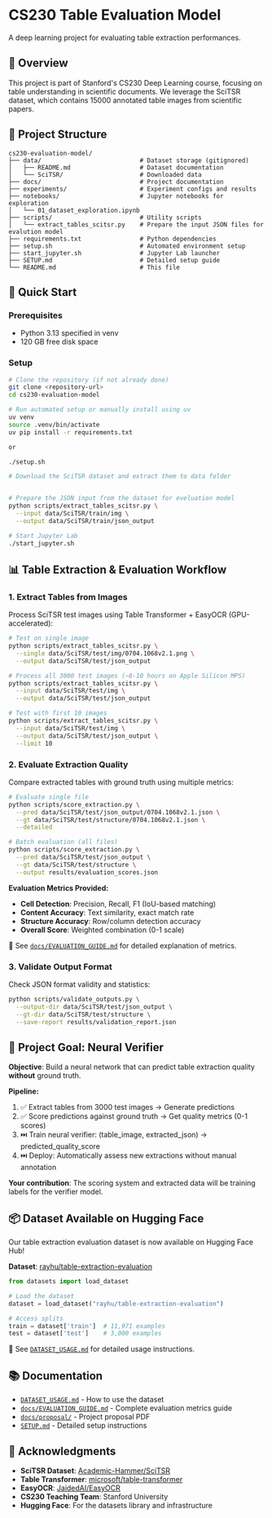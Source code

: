 # CS230 Table Evaluation Model

A deep learning project for evaluating table extraction performances.

## 🎯 Overview

This project is part of Stanford's CS230 Deep Learning course, focusing on table understanding in scientific documents. We leverage the SciTSR dataset, which contains 15000 annotated table images from scientific papers.

## 📁 Project Structure

```
cs230-evaluation-model/
├── data/                           # Dataset storage (gitignored)
│   ├── README.md                   # Dataset documentation
│   └── SciTSR/                     # Downloaded data
├── docs/                           # Project documentation
├── experiments/                    # Experiment configs and results
├── notebooks/                      # Jupyter notebooks for exploration
│   └── 01_dataset_exploration.ipynb
├── scripts/                        # Utility scripts
│   └── extract_tables_scitsr.py    # Prepare the input JSON files for evalution model
├── requirements.txt                # Python dependencies
├── setup.sh                        # Automated environment setup
├── start_jupyter.sh                # Jupyter Lab launcher
├── SETUP.md                        # Detailed setup guide
└── README.md                       # This file
```

## 🚀 Quick Start

### Prerequisites

- Python 3.13 specified in venv
- 120 GB free disk space

### Setup

```bash
# Clone the repository (if not already done)
git clone <repository-url>
cd cs230-evaluation-model

# Run automated setup or manually install using uv
uv venv
source .venv/bin/activate
uv pip install -r requirements.txt

or

./setup.sh

# Download the SciTSR dataset and extract them to data folder


# Prepare the JSON input from the dataset for eveluation model
python scripts/extract_tables_scitsr.py \
  --input data/SciTSR/train/img \
  --output data/SciTSR/train/json_output

# Start Jupyter Lab
./start_jupyter.sh
```

## 📊 Table Extraction & Evaluation Workflow

### 1. Extract Tables from Images

Process SciTSR test images using Table Transformer + EasyOCR (GPU-accelerated):

```bash
# Test on single image
python scripts/extract_tables_scitsr.py \
  --single data/SciTSR/test/img/0704.1068v2.1.png \
  --output data/SciTSR/test/json_output

# Process all 3000 test images (~8-10 hours on Apple Silicon MPS)
python scripts/extract_tables_scitsr.py \
  --input data/SciTSR/test/img \
  --output data/SciTSR/test/json_output

# Test with first 10 images
python scripts/extract_tables_scitsr.py \
  --input data/SciTSR/test/img \
  --output data/SciTSR/test/json_output \
  --limit 10
```

### 2. Evaluate Extraction Quality

Compare extracted tables with ground truth using multiple metrics:

```bash
# Evaluate single file
python scripts/score_extraction.py \
  --pred data/SciTSR/test/json_output/0704.1068v2.1.json \
  --gt data/SciTSR/test/structure/0704.1068v2.1.json \
  --detailed

# Batch evaluation (all files)
python scripts/score_extraction.py \
  --pred data/SciTSR/test/json_output \
  --gt data/SciTSR/test/structure \
  --output results/evaluation_scores.json
```

**Evaluation Metrics Provided:**
- **Cell Detection**: Precision, Recall, F1 (IoU-based matching)
- **Content Accuracy**: Text similarity, exact match rate  
- **Structure Accuracy**: Row/column detection accuracy
- **Overall Score**: Weighted combination (0-1 scale)

📖 See [`docs/EVALUATION_GUIDE.md`](docs/EVALUATION_GUIDE.md) for detailed explanation of metrics.

### 3. Validate Output Format

Check JSON format validity and statistics:

```bash
python scripts/validate_outputs.py \
  --output-dir data/SciTSR/test/json_output \
  --gt-dir data/SciTSR/test/structure \
  --save-report results/validation_report.json
```

## 🎯 Project Goal: Neural Verifier

**Objective**: Build a neural network that can predict table extraction quality **without** ground truth.

**Pipeline:**
1. ✅ Extract tables from 3000 test images → Generate predictions
2. ✅ Score predictions against ground truth → Get quality metrics (0-1 scores)
3. ⏭️ Train neural verifier: (table_image, extracted_json) → predicted_quality_score
4. ⏭️ Deploy: Automatically assess new extractions without manual annotation

**Your contribution**: The scoring system and extracted data will be training labels for the verifier model.

## 📦 Dataset Available on Hugging Face

Our table extraction evaluation dataset is now available on Hugging Face Hub!

**Dataset**: [rayhu/table-extraction-evaluation](https://huggingface.co/datasets/rayhu/table-extraction-evaluation)

```python
from datasets import load_dataset

# Load the dataset
dataset = load_dataset("rayhu/table-extraction-evaluation")

# Access splits
train = dataset['train']  # 11,971 examples
test = dataset['test']    # 3,000 examples
```

📖 See [`DATASET_USAGE.md`](DATASET_USAGE.md) for detailed usage instructions.

## 📚 Documentation

- [`DATASET_USAGE.md`](DATASET_USAGE.md) - How to use the dataset
- [`docs/EVALUATION_GUIDE.md`](docs/EVALUATION_GUIDE.md) - Complete evaluation metrics guide
- [`docs/proposal/`](docs/proposal/) - Project proposal PDF
- [`SETUP.md`](SETUP.md) - Detailed setup instructions

## 🙏 Acknowledgments

- **SciTSR Dataset**: [Academic-Hammer/SciTSR](https://github.com/Academic-Hammer/SciTSR)
- **Table Transformer**: [microsoft/table-transformer](https://huggingface.co/microsoft/table-transformer-structure-recognition)
- **EasyOCR**: [JaidedAI/EasyOCR](https://github.com/JaidedAI/EasyOCR)
- **CS230 Teaching Team**: Stanford University
- **Hugging Face**: For the datasets library and infrastructure
